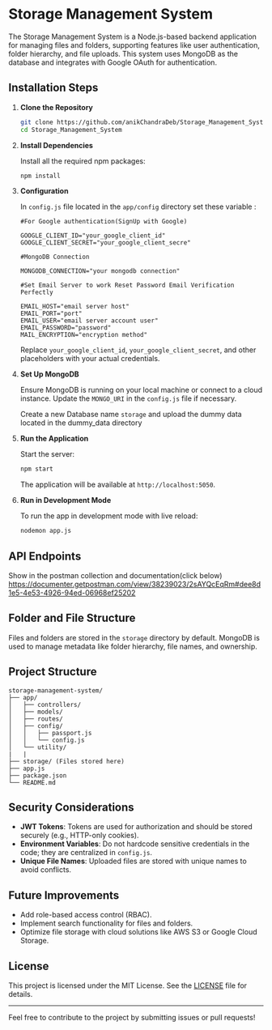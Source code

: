 # Storage Management System

The Storage Management System is a Node.js-based backend application for managing files and folders, supporting features like user authentication, folder hierarchy, and file uploads. This system uses MongoDB as the database and integrates with Google OAuth for authentication.


## Installation Steps

1. **Clone the Repository**

   ```bash
   git clone https://github.com/anikChandraDeb/Storage_Management_System
   cd Storage_Management_System
   ```

2. **Install Dependencies**

   Install all the required npm packages:

   ```bash
   npm install
   ```

3. **Configuration**

   In  `config.js` file located in the `app/config` directory set these variable :

   ```
   #For Google authentication(SignUp with Google)

   GOOGLE_CLIENT_ID="your_google_client_id"
   GOOGLE_CLIENT_SECRET="your_google_client_secre"
   
   #MongoDB Connection

   MONGODB_CONNECTION="your mongodb connection"
   
   #Set Email Server to work Reset Password Email Verification Perfectly

   EMAIL_HOST="email server host"
   EMAIL_PORT="port"
   EMAIL_USER="email server account user"
   EMAIL_PASSWORD="password"
   MAIL_ENCRYPTION="encryption method"
   ```

   Replace `your_google_client_id`, `your_google_client_secret`, and other placeholders with your actual credentials.

4. **Set Up MongoDB**

   Ensure MongoDB is running on your local machine or connect to a cloud instance. Update the `MONGO_URI` in the `config.js` file if necessary.
   
   Create a new Database name `storage` and upload the dummy data located in the dummy_data directory

5. **Run the Application**

   Start the server:

   ```bash
   npm start
   ```

   The application will be available at `http://localhost:5050`.

6. **Run in Development Mode**

   To run the app in development mode with live reload:

   ```bash
   nodemon app.js
   ```

## API Endpoints
Show in the postman collection and documentation(click below)
https://documenter.getpostman.com/view/38239023/2sAYQcEqRm#dee8d1e5-4e53-4926-94ed-06968ef25202

## Folder and File Structure

Files and folders are stored in the `storage` directory by default. MongoDB is used to manage metadata like folder hierarchy, file names, and ownership.

## Project Structure

```
storage-management-system/
├── app/
│   ├── controllers/
│   ├── models/
│   ├── routes/
│   ├── config/
│   │   ├── passport.js
│   │   └── config.js
│   └── utility/
|   |
├── storage/ (Files stored here)
├── app.js
├── package.json
└── README.md
```

## Security Considerations

- **JWT Tokens**: Tokens are used for authorization and should be stored securely (e.g., HTTP-only cookies).
- **Environment Variables**: Do not hardcode sensitive credentials in the code; they are centralized in `config.js`.
- **Unique File Names**: Uploaded files are stored with unique names to avoid conflicts.

## Future Improvements

- Add role-based access control (RBAC).
- Implement search functionality for files and folders.
- Optimize file storage with cloud solutions like AWS S3 or Google Cloud Storage.

## License

This project is licensed under the MIT License. See the [LICENSE](LICENSE) file for details.

---

Feel free to contribute to the project by submitting issues or pull requests!
